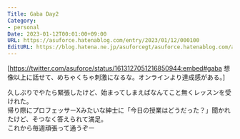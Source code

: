 ```yaml
---
Title: Gaba Day2
Category:
- personal
Date: 2023-01-12T00:01:00+09:00
URL: https://asuforce.hatenablog.com/entry/2023/01/12/000100
EditURL: https://blog.hatena.ne.jp/asuforcegt/asuforce.hatenablog.com/atom/entry/4207112889953569608
---
```


[https://twitter.com/asuforce/status/1613127051216850944:embed#gaba 想像以上に話せて、めちゃくちゃ刺激になるな。オンラインより達成感がある。]

久しぶりでやたら緊張したけど、始まってしまえばなんてこと無くレッスンを受けれた。  
帰り際にプロフェッサーXみたいな紳士に「今日の授業はどうだった？」聞かれたけど、そつなく答えられて満足。  
これから毎週頑張って通うぞー
